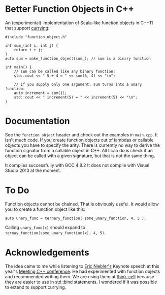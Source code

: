 # Better Function Objects in C++

An (experimental) implementation of Scala-like function objects in C++11 that support [currying](http://en.wikipedia.org/wiki/Currying):

	#include "function_object.h"

	int sum_(int i, int j) {
		return i + j;
	}
	auto sum = make_function_object(sum_); // sum is a binary function

	int main() {
		// sum can be called like any binary function:
		std::cout << " 5 + 4 = " << sum(5, 4) << "\n";

		// if you supply only one argument, sum turns into a unary function:
		auto increment = sum(1);
		std::cout << " increment(5) = " << increment(5) << "\n";
	}

# Documentation

See the `function_object` header and check out the examples in `main.cpp`. It isn't much code. If you create function objects out of lambdas or callable objects you have to specify the arity. There is currently no way to derive the function signatur from a callable object in C++. All I can do is check if an object can be called with a given signature, but that is not the same thing. 

It compiles successfully with GCC 4.8.2
It does not compile with Visual Studio 2013 at the moment.

# To Do

Function objects cannot be chained. That is obviously useful. It would allow you to create a function object like this:

	auto unary_func = ternary_function( some_unary_function, 4, 5 ); 

Calling `unary_func(x)` should expand to `ternay_function(some_unary_function(x), 4, 5)`.

# Acknowledgements

The idea came to me while listening to [Eric Niebler's](http://ericniebler.com/) Keynote speech at this year's [Meeting C++ conference](http://meetingcpp.com). He had experimented with function objects and recommended writing them.  We are using them at [think-cell](http://think-cell.com) because they are easier to use in std::bind statements. I wondered if it was possible to extend to support currying. 